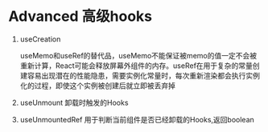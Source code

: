 
# Advanced 高级hooks

1. useCreation
    
    useMemo和useRef的替代品，useMemo不能保证被memo的值一定不会被重新计算，React可能会释放屏幕外组件的内存。useRef在用于复杂的常量创建容易出现潜在的性能隐患，需要实例化常量时，每次重新渲染都会执行实例化的过程，即使这个实例被创建后就立即被丢弃掉

2. useUnmount
    卸载时触发的Hooks

3. useUnmountedRef
    用于判断当前组件是否已经卸载的Hooks,返回boolean
